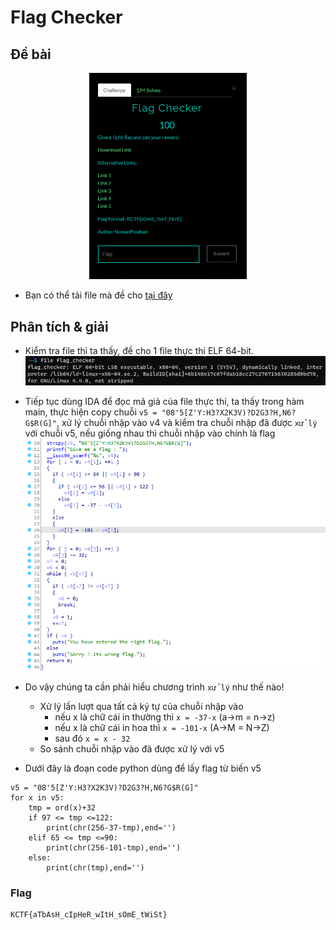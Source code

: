 # Flag Checker

## Đề bài
<p align="center">
  <img src="./images/image0.png" width="50%" alt="accessibility text">
</p>

- Bạn có thể tải file mà đề cho [tại đây](./flag_checker.zip)

## Phân tích & giải

- Kiểm tra file thì ta thấy, đề cho 1 file thực thi ELF 64-bit.
![check file](./images/image1.png)
- Tiếp tục dùng IDA để đọc mã giả của file thực thi, ta thấy trong hàm main, thực hiện copy chuỗi `v5 = "08'5[Z'Y:H3?X2K3V)?D2G3?H,N6?G$R(G]"`, xử lý chuỗi nhập vào v4 và kiểm tra chuỗi nhập đã được `xử lý` với chuỗi v5, nếu giống nhau thì chuỗi nhập vào chính là flag
![check file](./images/image2.png)
- Do vậy chúng ta cần phải hiểu chương trình `xử lý` như thế nào!
    
    - Xử lý lần lượt qua tất cả ký tự của chuỗi nhập vào
        - nếu x là chữ cái in thường thì `x = -37-x` (a->m = n->z)
        - nếu x là chữ cái in hoa thì `x = -101-x` (A->M = N->Z)
        - sau đó `x = x - 32`
    - So sánh chuỗi nhập vào đã được xử lý với v5
- Dưới đây là đoạn code python dùng để lấy flag từ biến v5
```
v5 = "08'5[Z'Y:H3?X2K3V)?D2G3?H,N6?G$R(G]"
for x in v5:
    tmp = ord(x)+32
    if 97 <= tmp <=122:
        print(chr(256-37-tmp),end='')
    elif 65 <= tmp <=90:
        print(chr(256-101-tmp),end='')
    else:
        print(chr(tmp),end='')
```
### Flag
    KCTF{aTbAsH_cIpHeR_wItH_sOmE_tWiSt}